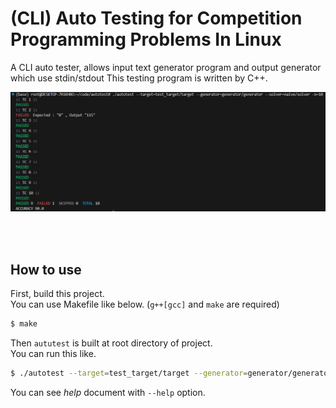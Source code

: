 # (CLI) Auto Testing for Competition Programming Problems In Linux

A CLI auto tester, allows input text generator program and output generator which use stdin/stdout 
This testing program is written by C++.

![demo1](./demo/demo1.PNG/)

<br/>
<br/>

## How to use
First, build this project.   
You can use Makefile like below. (`g++[gcc]` and `make` are required)
```bash
$ make
```

Then `aututest` is built at root directory of project.   
You can run this like.
```bash
$ ./autotest --target=test_target/target --generator=generator/generator --solver=naive/solver -n=10
```

You can see *help* document with `--help` option.
